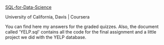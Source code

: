[SQL-for-Data-Science](https://www.coursera.org/specializations/learn-sql-basics-data-science?irclickid=VFg0weVtRxyNUE8zH91MswszUkAQVZzn%3A0-2Vs0&irgwc=1&utm_medium=partners&utm_source=impact&utm_campaign=2946137&utm_content=b2c)


University of California, Davis |  Coursera

You can find here my answers for the graded quizzes. Also, the document called 'YELP.sql' contains all the code for the final assignment and a little project we did with the YELP database. 
